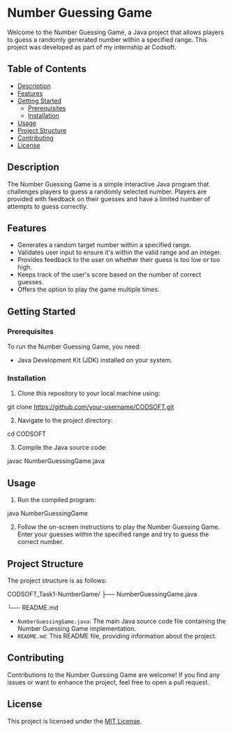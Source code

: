 # Number Guessing Game

Welcome to the Number Guessing Game, a Java project that allows players to guess a randomly generated number within a specified range. This project was developed as part of my internship at Codsoft.

## Table of Contents

- [Description](#description)
- [Features](#features)
- [Getting Started](#getting-started)
  - [Prerequisites](#prerequisites)
  - [Installation](#installation)
- [Usage](#usage)
- [Project Structure](#project-structure)
- [Contributing](#contributing)
- [License](#license)

## Description

The Number Guessing Game is a simple interactive Java program that challenges players to guess a randomly selected number. Players are provided with feedback on their guesses and have a limited number of attempts to guess correctly.

## Features

- Generates a random target number within a specified range.
- Validates user input to ensure it's within the valid range and an integer.
- Provides feedback to the user on whether their guess is too low or too high.
- Keeps track of the user's score based on the number of correct guesses.
- Offers the option to play the game multiple times.

## Getting Started

### Prerequisites

To run the Number Guessing Game, you need:

- Java Development Kit (JDK) installed on your system.

### Installation

1. Clone this repository to your local machine using:

git clone https://github.com/your-username/CODSOFT.git

2. Navigate to the project directory:

cd CODSOFT

3. Compile the Java source code:

javac NumberGuessingGame.java

## Usage

1. Run the compiled program:

java NumberGuessingGame

2. Follow the on-screen instructions to play the Number Guessing Game. Enter your guesses within the specified range and try to guess the correct number.

## Project Structure

The project structure is as follows:

CODSOFT_Task1-NumberGame/
├── NumberGuessingGame.java

└── README.md

- `NumberGuessingGame.java`: The main Java source code file containing the Number Guessing Game implementation.
- `README.md`: This README file, providing information about the project.

## Contributing

Contributions to the Number Guessing Game are welcome! If you find any issues or want to enhance the project, feel free to open a pull request.

## License

This project is licensed under the [MIT License](LICENSE).
